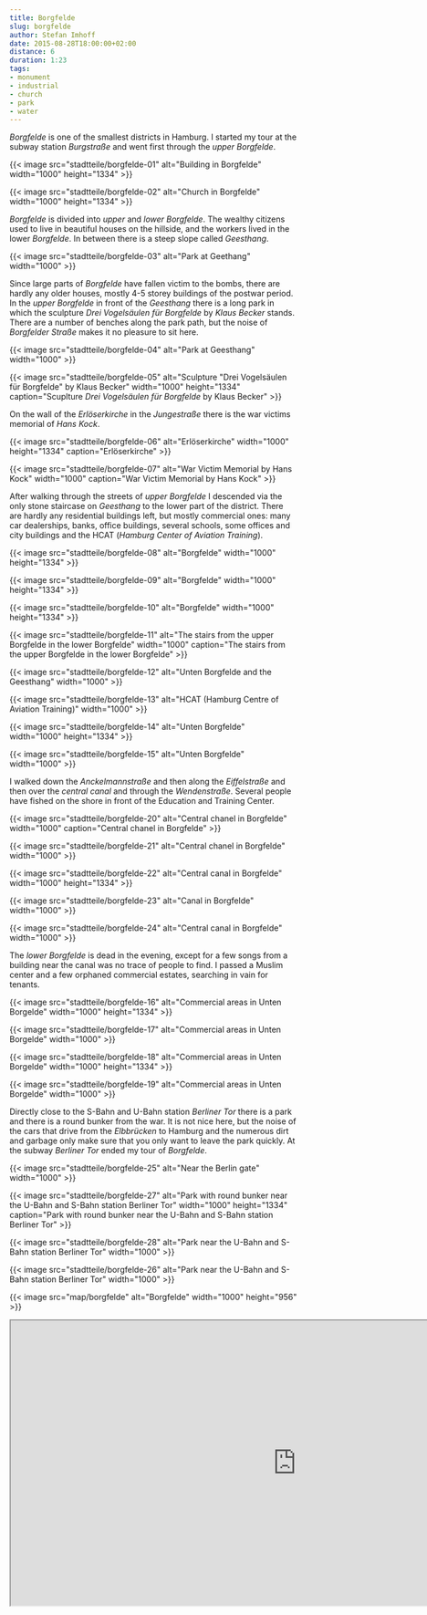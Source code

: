 ```yaml
---
title: Borgfelde
slug: borgfelde
author: Stefan Imhoff
date: 2015-08-28T18:00:00+02:00
distance: 6
duration: 1:23
tags:
- monument
- industrial
- church
- park
- water
---
```


*Borgfelde* is one of the smallest districts in Hamburg. I started my tour at the subway station *Burgstraße* and went first through the *upper Borgfelde*.

{{< image src="stadtteile/borgfelde-01" alt="Building in Borgfelde" width="1000" height="1334" >}}

{{< image src="stadtteile/borgfelde-02" alt="Church in Borgfelde" width="1000" height="1334" >}}

*Borgfelde* is divided into *upper* and *lower Borgfelde*. The wealthy citizens used to live in beautiful houses on the hillside, and the workers lived in the lower *Borgfelde*. In between there is a steep slope called *Geesthang*.

{{< image src="stadtteile/borgfelde-03" alt="Park at Geethang" width="1000" >}}

Since large parts of *Borgfelde* have fallen victim to the bombs, there are hardly any older houses, mostly 4-5 storey buildings of the postwar period. In the *upper Borgfelde* in front of the *Geesthang* there is a long park in which the sculpture *Drei Vogelsäulen für Borgfelde* by *Klaus Becker* stands. There are a number of benches along the park path, but the noise of *Borgfelder Straße* makes it no pleasure to sit here.

{{< image src="stadtteile/borgfelde-04" alt="Park at Geesthang" width="1000" >}}

{{< image src="stadtteile/borgfelde-05" alt="Sculpture &quot;Drei Vogelsäulen für Borgfelde&quot; by Klaus Becker" width="1000" height="1334" caption="Scuplture <em>Drei Vogelsäulen für Borgfelde</em> by Klaus Becker" >}}

On the wall of the *Erlöserkirche* in the *Jungestraße* there is the war victims memorial of *Hans Kock*.

{{< image src="stadtteile/borgfelde-06" alt="Erlöserkirche" width="1000" height="1334" caption="Erlöserkirche" >}}

{{< image src="stadtteile/borgfelde-07" alt="War Victim Memorial by Hans Kock" width="1000" caption="War Victim Memorial by Hans Kock" >}}

After walking through the streets of *upper Borgfelde* I descended via the only stone staircase on *Geesthang* to the lower part of the district. There are hardly any residential buildings left, but mostly commercial ones: many car dealerships, banks, office buildings, several schools, some offices and city buildings and the HCAT (*Hamburg Center of Aviation Training*).

{{< image src="stadtteile/borgfelde-08" alt="Borgfelde" width="1000" height="1334" >}}

{{< image src="stadtteile/borgfelde-09" alt="Borgfelde" width="1000" height="1334" >}}

{{< image src="stadtteile/borgfelde-10" alt="Borgfelde" width="1000" height="1334" >}}

{{< image src="stadtteile/borgfelde-11" alt="The stairs from the upper Borgfelde in the lower Borgfelde" width="1000" caption="The stairs from the upper Borgfelde in the lower Borgfelde" >}}

{{< image src="stadtteile/borgfelde-12" alt="Unten Borgfelde and the Geesthang" width="1000" >}}

{{< image src="stadtteile/borgfelde-13" alt="HCAT (Hamburg Centre of Aviation Training)" width="1000" >}}

{{< image src="stadtteile/borgfelde-14" alt="Unten Borgfelde" width="1000" height="1334" >}}

{{< image src="stadtteile/borgfelde-15" alt="Unten Borgfelde" width="1000" >}}

I walked down the *Anckelmannstraße* and then along the *Eiffelstraße* and then over the *central canal* and through the *Wendenstraße*. Several people have fished on the shore in front of the Education and Training Center.

{{< image src="stadtteile/borgfelde-20" alt="Central chanel in Borgfelde" width="1000" caption="Central chanel in Borgfelde" >}}

{{< image src="stadtteile/borgfelde-21" alt="Central chanel in Borgfelde" width="1000" >}}

{{< image src="stadtteile/borgfelde-22" alt="Central canal in Borgfelde" width="1000" height="1334" >}}

{{< image src="stadtteile/borgfelde-23" alt="Canal in Borgfelde" width="1000" >}}

{{< image src="stadtteile/borgfelde-24" alt="Central canal in Borgfelde" width="1000" >}}

The *lower Borgfelde* is dead in the evening, except for a few songs from a building near the canal was no trace of people to find. I passed a Muslim center and a few orphaned commercial estates, searching in vain for tenants.

{{< image src="stadtteile/borgfelde-16" alt="Commercial areas in Unten Borgelde" width="1000" height="1334" >}}

{{< image src="stadtteile/borgfelde-17" alt="Commercial areas in Unten Borgelde" width="1000" >}}

{{< image src="stadtteile/borgfelde-18" alt="Commercial areas in Unten Borgelde" width="1000" height="1334" >}}

{{< image src="stadtteile/borgfelde-19" alt="Commercial areas in Unten Borgelde" width="1000" >}}

Directly close to the S-Bahn and U-Bahn station *Berliner Tor* there is a park and there is a round bunker from the war. It is not nice here, but the noise of the cars that drive from the *Elbbrücken* to Hamburg and the numerous dirt and garbage only make sure that you only want to leave the park quickly. At the subway *Berliner Tor* ended my tour of *Borgfelde*.

{{< image src="stadtteile/borgfelde-25" alt="Near the Berlin gate" width="1000" >}}

{{< image src="stadtteile/borgfelde-27" alt="Park with round bunker near the U-Bahn and S-Bahn station Berliner Tor" width="1000" height="1334" caption="Park with round bunker near the U-Bahn and S-Bahn station Berliner Tor" >}}

{{< image src="stadtteile/borgfelde-28" alt="Park near the U-Bahn and S-Bahn station Berliner Tor" width="1000" >}}

{{< image src="stadtteile/borgfelde-26" alt="Park near the U-Bahn and S-Bahn station Berliner Tor" width="1000" >}}

{{< image src="map/borgfelde" alt="Borgfelde" width="1000" height="956" >}}

<iframe class="map" src="https://www.google.com/maps/d/u/0/embed?mid=1RpVtrvZpzpLrLvZACEnKWzRdyng" width="1000" height="500"></iframe>
